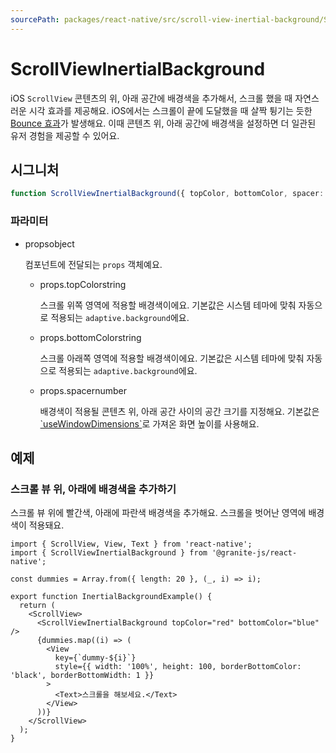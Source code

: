```yaml
---
sourcePath: packages/react-native/src/scroll-view-inertial-background/ScrollViewInertialBackground.tsx
---
```

# ScrollViewInertialBackground



iOS `ScrollView` 콘텐츠의 위, 아래 공간에 배경색을 추가해서, 스크롤 했을 때 자연스러운 시각 효과를 제공해요.
iOS에서는 스크롤이 끝에 도달했을 때 살짝 튕기는 듯한 [Bounce 효과](https://medium.com/@wcandillon/ios-bounce-list-effect-with-react-native-5102e3a83999)가 발생해요. 이때 콘텐츠 위, 아래 공간에 배경색을 설정하면 더 일관된 유저 경험을 제공할 수 있어요.

## 시그니처

```typescript
function ScrollViewInertialBackground({ topColor, bottomColor, spacer: _spacer, }: ScrollViewInertialBackgroundProps): import("react/jsx-runtime").JSX.Element;
```



### 파라미터
<ul class="post-parameters-ul">
  <li class="post-parameters-li post-parameters-li-root">
    <span class="post-parameters--name">props</span><span class="post-parameters--type">object</span>
    <br />
    <p class="post-parameters--description">컴포넌트에 전달되는 <code>props</code> 객체예요.</p>
    <ul class="post-parameters-ul">
      <li class="post-parameters-li">
        <span class="post-parameters--name">props.topColor</span><span class="post-parameters--type">string</span>
        <br />
        <p class="post-parameters--description">스크롤 위쪽 영역에 적용할 배경색이에요. 기본값은 시스템 테마에 맞춰 자동으로 적용되는 <code>adaptive.background</code>에요.</p>
      </li>
      <li class="post-parameters-li">
        <span class="post-parameters--name">props.bottomColor</span><span class="post-parameters--type">string</span>
        <br />
        <p class="post-parameters--description">스크롤 아래쪽 영역에 적용할 배경색이에요. 기본값은 시스템 테마에 맞춰 자동으로 적용되는 <code>adaptive.background</code>에요.</p>
      </li>
      <li class="post-parameters-li">
        <span class="post-parameters--name">props.spacer</span><span class="post-parameters--type">number</span>
        <br />
        <p class="post-parameters--description">배경색이 적용될 콘텐츠 위, 아래 공간 사이의 공간 크기를 지정해요. 기본값은 <a href="https://reactnative.dev/docs/next/usewindowdimensions" target="_blank" rel="noreferrer">`useWindowDimensions`</a>로 가져온 화면 높이를 사용해요.</p>
      </li>
    </ul>
  </li>
</ul>










## 예제

### 스크롤 뷰 위, 아래에 배경색을 추가하기

스크롤 뷰 위에 빨간색, 아래에 파란색 배경색을 추가해요. 스크롤을 벗어난 영역에 배경색이 적용돼요.

```tsx
import { ScrollView, View, Text } from 'react-native';
import { ScrollViewInertialBackground } from '@granite-js/react-native';

const dummies = Array.from({ length: 20 }, (_, i) => i);

export function InertialBackgroundExample() {
  return (
    <ScrollView>
      <ScrollViewInertialBackground topColor="red" bottomColor="blue" />
      {dummies.map((i) => (
        <View
          key={`dummy-${i}`}
          style={{ width: '100%', height: 100, borderBottomColor: 'black', borderBottomWidth: 1 }}
        >
          <Text>스크롤을 해보세요.</Text>
        </View>
      ))}
    </ScrollView>
  );
}
```